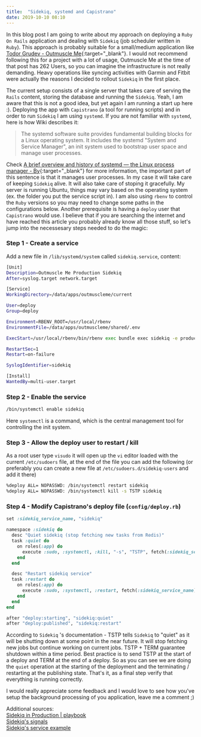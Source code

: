 ```yaml
---
title:  "Sidekiq, systemd and Capistrano"
date: 2019-10-10 08:10
---
```


In this blog post I am going to write about my approach on deploying a `Ruby On Rails` application and dealing with `Sidekiq` (job scheduler written in `Ruby`). This approach is probably suitable for a small/medium application like  [Todor Grudev - Outmuscle Me](https://tagrudev.com/2019/outmuscle-me/){:target="_blank"}. I would not recommend following this for a project with a lot of usage, Outmuscle Me at the time of that post has 262 Users, so you can imagine the infrastructure is not really demanding.  Heavy operations like syncing activities with Garmin and Fitbit were actually the reasons I decided to rollout `Sidekiq` in the first place.

The current setup consists of  a single server that takes care of serving the `Rails` content, storing the database and running the `Sidekiq`. Yeah, I am aware that this is not a good idea, but yet again I am running a start up here :). Deploying the app with `Capistrano` (a tool for running scripts) and in order to run `Sidekiq` I am using `systemd`. If you are not familiar with `systemd`, here is how Wiki describes it:

> The systemd software suite provides fundamental building blocks for a Linux operating system. It includes the systemd "System and Service Manager", an init system used to bootstrap user space and manage user processes.

Check [A brief overview and history of systemd — the Linux process manager - By](https://hackernoon.com/a-brief-overview-and-history-of-systemd-the-linux-process-manager-ca508bee4a33){:target="_blank"} for more information, the important part of this sentence is that it manages user processes. In my case it will take care of keeping `Sidekiq` alive. It will also take care of stoping it gracefully. My server is running Ubuntu, things may vary based on the operating system (ex. the folder you put the service script in). I am also using `rbenv` to control the `Ruby` versions so you may need to change some paths in the configurations below. Another prerequisite is having a `deploy` user that `Capistrano` would use. I believe that if you are searching the internet and have reached this article you probably already know all those stuff, so let's jump into the necessesary steps needed to do the magic:

### Step 1 - Create a service

Add a new file in  `/lib/systemd/system` called `sidekiq.service`, content:

```bash
[Unit]
Description=Outmuscle Me Production Sidekiq
After=syslog.target network.target

[Service]
WorkingDirectory=/data/apps/outmuscleme/current

User=deploy
Group=deploy

Environment=RBENV_ROOT=/usr/local/rbenv
EnvironmentFile=/data/apps/outmuscleme/shared/.env

ExecStart=/usr/local/rbenv/bin/rbenv exec bundle exec sidekiq -e production

RestartSec=1
Restart=on-failure

SyslogIdentifier=sidekiq

[Install]
WantedBy=multi-user.target
```

### Step 2 - Enable the service

```bash
/bin/systemctl enable sidekiq
```

Here `systemctl`  is a command, which is the central management tool for controlling the init system.

### Step 3 - Allow the deploy user to restart / kill

As a root user type `visudo` it will open up the `vi` editor loaded with the current `/etc/sudoers` file, at the end of the file you can add the following (or preferably you can create a new file at `/etc/sudoers.d/sidekiq-users` and add it  there)

```bash
%deploy ALL= NOPASSWD: /bin/systemctl restart sidekiq
%deploy ALL= NOPASSWD: /bin/systemctl kill -s TSTP sidekiq
```

### Step 4 - Modify Capistrano's deploy file (`config/deploy.rb`)

```ruby
set :sidekiq_service_name, "sidekiq"

namespace :sidekiq do
  desc "Quiet sidekiq (stop fetching new tasks from Redis)"
  task :quiet do
    on roles(:app) do
      execute :sudo, :systemctl, :kill, "-s", "TSTP", fetch(:sidekiq_service_name)
    end
  end

  desc "Restart sidekiq service"
  task :restart do
    on roles(:app) do
      execute :sudo, :systemctl, :restart, fetch(:sidekiq_service_name)
    end
  end
end

after "deploy:starting", "sidekiq:quiet"
after "deploy:published", "sidekiq:restart"
```

According to `Sidekiq` 's documentation - TSTP tells `Sidekiq` to "quiet" as it will be shutting down at some point in the near future. It will stop fetching new jobs but continue working on current jobs. TSTP + TERM guarantee shutdown within a time period. Best practice is to send TSTP at the start of a deploy and TERM at the end of a deploy. So as you can see we are doing the `quiet` operation at the starting of the deployment and the terminating / restarting at the publishing state. That's it, as a final step verify that everything is running correctly.

I would really appreciate some feedback and I would love to see how you've setup the background processing of you application, leave me a comment ;)

Additional sources:
<br>
[Sidekiq in Production | playbook](https://curationexperts.github.io/playbook/production/sidekiq_in_production.html)
<br>
[Sidekiq's signals](https://github.com/mperham/sidekiq/wiki/Signals)
<br>
[Sidekiq's service example](https://github.com/mperham/sidekiq/blob/master/examples/systemd/sidekiq.service)


